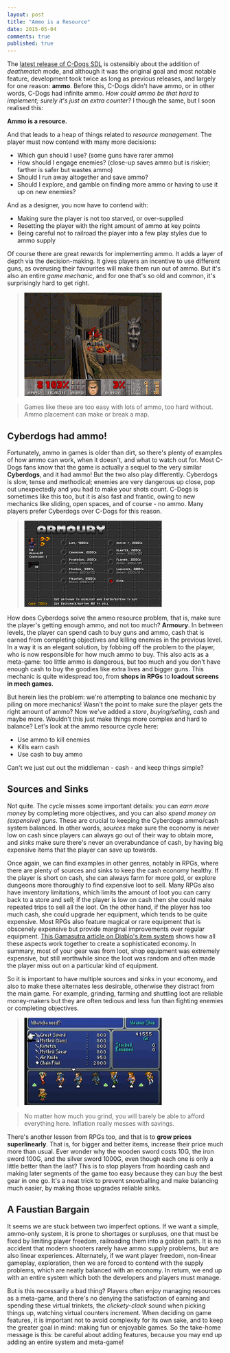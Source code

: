 ```yaml
---
layout: post
title: "Ammo is a Resource"
date: 2015-05-04
comments: true
published: true
---
```


The [latest release of C-Dogs SDL](http://cxong.github.io/cdogs-sdl/progress/2015/05/03/deathmatch.html) is ostensibly about the addition of _deathmatch_ mode, and although it was the original goal and most notable feature, development took twice as long as previous releases, and largely for one reason: **ammo**. Before this, C-Dogs didn't have ammo, or in other words, C-Dogs had infinite ammo. _How could ammo be that hard to implement; surely it's just an extra counter?_ I though the same, but I soon realised this:

**Ammo is a resource.**

And that leads to a heap of things related to _resource management_. The player must now contend with many more decisions:

- Which gun should I use? (some guns have rarer ammo)
- How should I engage enemies? (close-up saves ammo but is riskier; farther is safer but wastes ammo)
- Should I run away altogether and save ammo?
- Should I explore, and gamble on finding more ammo or having to use it up on new enemies?

And as a designer, you now have to contend with:

- Making sure the player is not too starved, or over-supplied
- Resetting the player with the right amount of ammo at key points
- Being careful not to railroad the player into a few play styles due to ammo supply

Of course there are great rewards for implementing ammo. It adds a layer of depth via the decision-making. It gives players an incentive to use different guns, as overusing their favourites will make them run out of ammo. But it's also an entire _game mechanic_, and for one that's so old and common, it's surprisingly hard to get right.

> ![doom](https://raw.githubusercontent.com/cxong/cxong.github.io/master/_posts/doom.png)

> Games like these are too easy with lots of ammo, too hard without. Ammo placement can make or break a map.

<!--more-->

## Cyberdogs had ammo!

Fortunately, ammo in games is older than dirt, so there's plenty of examples of how ammo can work, when it doesn't, and what to watch out for. Most C-Dogs fans know that the game is actually a sequel to the very similar **Cyberdogs**, and it had ammo! But the two also play differently. Cyberdogs is slow, tense and methodical; enemies are very dangerous up close, pop out unexpectedly and you had to make your shots count. C-Dogs is sometimes like this too, but it is also fast and frantic, owing to new mechanics like sliding, open spaces, and of course - no ammo. Many players prefer Cyberdogs over C-Dogs for this reason.

> ![cyberdogs armoury](https://raw.githubusercontent.com/cxong/cxong.github.io/master/_posts/cyberdogs_armoury.png)

How does Cyberdogs solve the ammo resource problem, that is, make sure the player's getting enough ammo, and not too much? **Armoury**. In between levels, the player can spend cash to buy guns and ammo, cash that is earned from completing objectives and killing enemies in the previous level. In a way it is an elegant solution, by fobbing off the problem to the player, who is now responsible for how much ammo to buy. This also acts as a meta-game: too little ammo is dangerous, but too much and you don't have enough cash to buy the goodies like extra lives and bigger guns. This mechanic is quite widespread too, from **shops in RPGs** to **loadout screens in mech games**.

But herein lies the problem: we're attempting to balance one mechanic by piling on more mechanics! Wasn't the point to make sure the player gets the right amount of ammo? Now we've added a _store_, _buying/selling_, _cash_ and maybe more. Wouldn't this just make things more complex and hard to balance? Let's look at the ammo resource cycle here:

- Use ammo to kill enemies
- Kills earn cash
- Use cash to buy ammo

Can't we just cut out the middleman - cash - and keep things simple?

## Sources and Sinks

Not quite. The cycle misses some important details: you can _earn more money_ by completing more objectives, and you can also _spend money on (expensive) guns_. These are crucial to keeping the Cyberdogs ammo/cash system balanced. In other words, _sources_ make sure the economy is never low on cash since players can always go out of their way to obtain more, and _sinks_ make sure there's never an overabundance of cash, by having big expensive items that the player can save up towards.

Once again, we can find examples in other genres, notably in RPGs, where there are plenty of sources and sinks to keep the cash economy healthy. If the player is short on cash, she can always farm for more gold, or explore dungeons more thoroughly to find expensive loot to sell. Many RPGs also have inventory limitations, which limits the amount of loot you can carry back to a store and sell; if the player is low on cash then she could make repeated trips to sell all the loot. On the other hand, if the player has too much cash, she could upgrade her equipment, which tends to be quite expensive. Most RPGs also feature magical or rare equipment that is obscenely expensive but provide marginal improvements over regular equipment. [This Gamasutra article on Diablo's item system](http://gamasutra.com/blogs/RadekKoncewicz/20141229/233271/A_Night_With_the_Devil.php) shows how all these aspects work together to create a sophisticated economy. In summary, most of your gear was from loot, shop equipment was extremely expensive, but still worthwhile since the loot was random and often made the player miss out on a particular kind of equipment.

So it is important to have multiple sources and sinks in your economy, and also to make these alternates less desirable, otherwise they distract from the main game. For example, grinding, farming and shuttling loot are reliable money-makers but they are often tedious and less fun than fighting enemies or completing objectives.

> ![ff6 shop](https://raw.githubusercontent.com/cxong/cxong.github.io/master/_posts/ff6_shop.png)

> No matter how much you grind, you will barely be able to afford everything here. Inflation really messes with savings.

There's another lesson from RPGs too, and that is to **grow prices superlinearly**. That is, for bigger and better items, increase their price much more than usual. Ever wonder why the wooden sword costs 10G, the iron sword 100G, and the silver sword 1000G, even though each one is only a little better than the last? This is to stop players from hoarding cash and making later segments of the game too easy because they can buy the best gear in one go. It's a neat trick to prevent snowballing and make balancing much easier, by making those upgrades reliable sinks.

## A Faustian Bargain

It seems we are stuck between two imperfect options. If we want a simple, ammo-only system, it is prone to shortages or surpluses, one that must be fixed by limiting player freedom, railroading them into a golden path. It is no accident that modern shooters rarely have ammo supply problems, but are also linear experiences. Alternately, if we want player freedom, non-linear gameplay, exploration, then we are forced to contend with the supply problems, which are neatly balanced with an economy. In return, we end up with an entire system which both the developers and players must manage.

But is this necessarily a bad thing? Players often enjoy managing resources as a meta-game, and there's no denying the satisfaction of earning and spending these virtual trinkets, the _clickety-clack_ sound when picking things up, watching virtual counters increment. When deciding on game features, it is important not to avoid complexity for its own sake, and to keep the greater goal in mind: making fun or enjoyable games. So the take-home message is this: be careful about adding features, because you may end up adding an entire system and meta-game!
